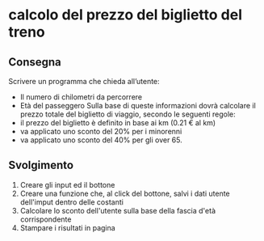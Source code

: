 calcolo del prezzo del biglietto del treno
===
## Consegna
Scrivere un programma che chieda all’utente:
- Il numero di chilometri da percorrere
- Età del passeggero
Sulla base di queste informazioni dovrà calcolare il prezzo totale del biglietto di viaggio, secondo le seguenti regole:
- il prezzo del biglietto è definito in base ai km (0.21 € al km)
- va applicato uno sconto del 20% per i minorenni
- va applicato uno sconto del 40% per gli over 65.

## Svolgimento
1) Creare gli input ed il bottone
2) Creare una funzione che, al click del bottone, salvi i dati utente dell'imput dentro delle costanti
3) Calcolare lo sconto dell'utente sulla base della fascia d'età corrispondente
4) Stampare i risultati in pagina